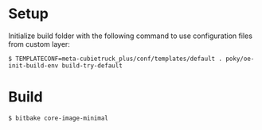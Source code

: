 # Setup

Initialize build folder with the following command to use configuration files from custom layer:

`$ TEMPLATECONF=meta-cubietruck_plus/conf/templates/default . poky/oe-init-build-env build-try-default`

# Build

`$ bitbake core-image-minimal`